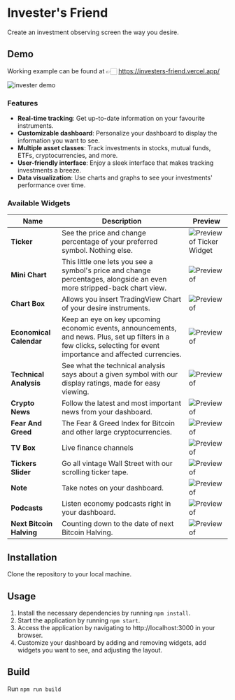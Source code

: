 # Invester's Friend
Create an investment observing screen the way you desire.

## Demo
Working example can be found at 👉🏻 https://investers-friend.vercel.app/  

![invester demo](https://firebasestorage.googleapis.com/v0/b/investerapp.appspot.com/o/invester-demo.png?alt=media&token=0338a366-b134-4af9-b8ac-f9a01cd12427)

### Features
- **Real-time tracking**: Get up-to-date information on your favourite instruments.
- **Customizable dashboard**: Personalize your dashboard to display the information you want to see.
- **Multiple asset classes**: Track investments in stocks, mutual funds, ETFs, cryptocurrencies, and more.
- **User-friendly interface**: Enjoy a sleek interface that makes tracking investments a breeze.
- **Data visualization**: Use charts and graphs to see your investments' performance over time.

### Available Widgets
| Name | Description | Preview |
| ---- | ----------- | ------- |
| **Ticker** | See the price and change percentage of your preferred symbol. Nothing else. | ![Preview of Ticker Widget](https://firebasestorage.googleapis.com/v0/b/investerapp.appspot.com/o/widget-ticker.jpg?alt=media&token=3114b96d-173c-4700-a044-4a452c454729) |
| **Mini Chart** | This little one lets you see a symbol's price and change percentages, alongside an even more stripped-back chart view. | ![Preview of ](https://firebasestorage.googleapis.com/v0/b/investerapp.appspot.com/o/widget-mini-chart.jpg?alt=media&token=3d4f8168-b0b4-4a2b-9578-095a308a42f0) |
| **Chart Box** | Allows you insert TradingView Chart of your desire instruments. | ![Preview of ](https://firebasestorage.googleapis.com/v0/b/investerapp.appspot.com/o/widget-chart-box.jpg?alt=media&token=894db75f-4f4d-4833-92a0-536a57cdbcbe) |
| **Economical Calendar** | Keep an eye on key upcoming economic events, announcements, and news. Plus, set up filters in a few clicks, selecting for event importance and affected currencies.  | ![Preview of ](https://firebasestorage.googleapis.com/v0/b/investerapp.appspot.com/o/widget-economic-calendar.jpg?alt=media&token=252af47f-824e-4236-b20c-b5e155f34078) |
| **Technical Analysis** | See what the technical analysis says about a given symbol with our display ratings, made for easy viewing. | ![Preview of ](https://firebasestorage.googleapis.com/v0/b/investerapp.appspot.com/o/widget-technical-analysis.jpg?alt=media&token=4ba105bd-ddd7-4c6a-b4b0-a616ff607ecf) |
| **Crypto News** | Follow the latest and most important news from your dashboard. | ![Preview of ](https://firebasestorage.googleapis.com/v0/b/investerapp.appspot.com/o/widget-crypto-news.jpg?alt=media&token=cb2017ac-4520-4ad0-be93-897dd197a76f) |
| **Fear And Greed** | The Fear & Greed Index for Bitcoin and other large cryptocurrencies. | ![Preview of ](https://firebasestorage.googleapis.com/v0/b/investerapp.appspot.com/o/widget-fear-greed.jpg?alt=media&token=f9a077cd-b708-4150-9bb7-d51fecae7554) |
| **TV Box** | Live finance channels | ![Preview of ](https://firebasestorage.googleapis.com/v0/b/investerapp.appspot.com/o/widget-tv-box.jpg?alt=media&token=88437bfb-91be-401f-8ac8-1f8ecd34af7b) |
| **Tickers Slider** | Go all vintage Wall Street with our scrolling ticker tape. | ![Preview of ](https://firebasestorage.googleapis.com/v0/b/investerapp.appspot.com/o/widget-ticker-slider.jpg?alt=media&token=d9416465-af7e-4d7d-a000-141a18be724b) |
| **Note** | Take notes on your dashboard.| ![Preview of ](https://firebasestorage.googleapis.com/v0/b/investerapp.appspot.com/o/widget-notes.jpg?alt=media&token=c69a1737-2b3b-4a74-887c-2e91ddb7f56e) |
| **Podcasts** | Listen economy podcasts right in your dashboard. | ![Preview of ](https://firebasestorage.googleapis.com/v0/b/investerapp.appspot.com/o/widgets-podcasts.jpg?alt=media&token=220b36ad-a245-43c3-a7b0-aeb2fe6633f6) |
| **Next Bitcoin Halving** | Counting down to the date of next Bitcoin Halving. | ![Preview of ](https://firebasestorage.googleapis.com/v0/b/investerapp.appspot.com/o/widget-btc-halving-countdown.jpg?alt=media&token=d3697c24-16f4-4cc1-bcc7-97eb47239853) |
## Installation
Clone the repository to your local machine.
## Usage
1. Install the necessary dependencies by running `npm install`.  
2. Start the application by running `npm start`.  
3. Access the application by navigating to http://localhost:3000 in your browser.
4. Customize your dashboard by adding and removing widgets, add widgets you want to see, and adjusting the layout.

## Build
Run `npm run build`